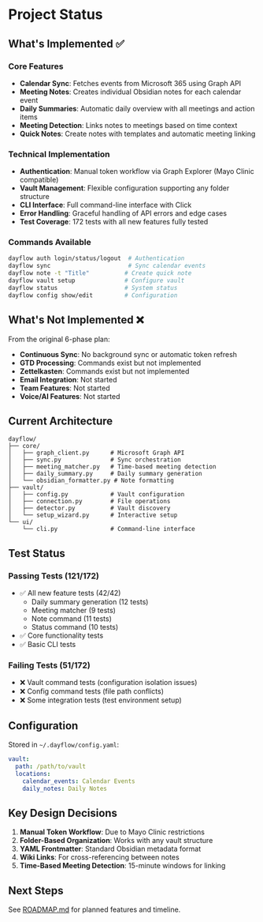 # Project Status

## What's Implemented ✅

### Core Features
- **Calendar Sync**: Fetches events from Microsoft 365 using Graph API
- **Meeting Notes**: Creates individual Obsidian notes for each calendar event
- **Daily Summaries**: Automatic daily overview with all meetings and action items
- **Meeting Detection**: Links notes to meetings based on time context
- **Quick Notes**: Create notes with templates and automatic meeting linking

### Technical Implementation
- **Authentication**: Manual token workflow via Graph Explorer (Mayo Clinic compatible)
- **Vault Management**: Flexible configuration supporting any folder structure
- **CLI Interface**: Full command-line interface with Click
- **Error Handling**: Graceful handling of API errors and edge cases
- **Test Coverage**: 172 tests with all new features fully tested

### Commands Available
```bash
dayflow auth login/status/logout  # Authentication
dayflow sync                      # Sync calendar events
dayflow note -t "Title"          # Create quick note
dayflow vault setup              # Configure vault
dayflow status                   # System status
dayflow config show/edit         # Configuration
```

## What's Not Implemented ❌

From the original 6-phase plan:
- **Continuous Sync**: No background sync or automatic token refresh
- **GTD Processing**: Commands exist but not implemented
- **Zettelkasten**: Commands exist but not implemented
- **Email Integration**: Not started
- **Team Features**: Not started
- **Voice/AI Features**: Not started

## Current Architecture

```
dayflow/
├── core/
│   ├── graph_client.py      # Microsoft Graph API
│   ├── sync.py              # Sync orchestration
│   ├── meeting_matcher.py   # Time-based meeting detection
│   ├── daily_summary.py     # Daily summary generation
│   └── obsidian_formatter.py # Note formatting
├── vault/
│   ├── config.py            # Vault configuration
│   ├── connection.py        # File operations
│   ├── detector.py          # Vault discovery
│   └── setup_wizard.py      # Interactive setup
└── ui/
    └── cli.py               # Command-line interface
```

## Test Status

### Passing Tests (121/172)
- ✅ All new feature tests (42/42)
  - Daily summary generation (12 tests)
  - Meeting matcher (9 tests)
  - Note command (11 tests)
  - Status command (10 tests)
- ✅ Core functionality tests
- ✅ Basic CLI tests

### Failing Tests (51/172)
- ❌ Vault command tests (configuration isolation issues)
- ❌ Config command tests (file path conflicts)
- ❌ Some integration tests (test environment setup)

## Configuration

Stored in `~/.dayflow/config.yaml`:
```yaml
vault:
  path: /path/to/vault
  locations:
    calendar_events: Calendar Events
    daily_notes: Daily Notes
```

## Key Design Decisions

1. **Manual Token Workflow**: Due to Mayo Clinic restrictions
2. **Folder-Based Organization**: Works with any vault structure
3. **YAML Frontmatter**: Standard Obsidian metadata format
4. **Wiki Links**: For cross-referencing between notes
5. **Time-Based Meeting Detection**: 15-minute windows for linking

## Next Steps

See [ROADMAP.md](ROADMAP.md) for planned features and timeline.